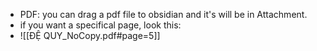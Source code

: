 - PDF: you can drag a pdf file to obsidian and it's will be in Attachment.
- if you want a specifical page, look this:
- ![[ĐỆ QUY_NoCopy.pdf#page=5]]